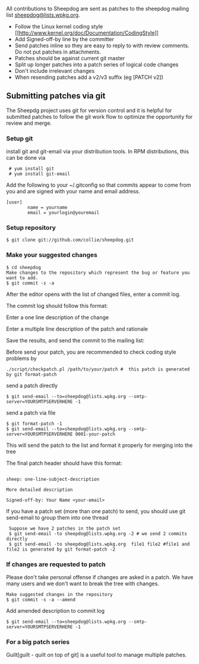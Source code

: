 All contributions to Sheepdog are sent as patches to the sheepdog mailing list <sheepdog@lists.wpkg.org>.

* Follow the Linux kernel coding style [[http://www.kernel.org/doc/Documentation/CodingStyle]]
* Add Signed-off-by line by the committer
* Send patches inline so they are easy to reply to with review comments. Do not put patches in attachments.
* Patches should be against current git master
* Split up longer patches into a patch series of logical code changes
* Don't include irrelevant changes
* When resending patches add a v2/v3 suffix (eg [PATCH v2])

## Submitting patches via git

The Sheepdg project uses git for version control and it is helpful for submitted patches to follow the git work flow to optimize the opportunity for review and merge.

### Setup git

install git and git-email via your distribution tools. In RPM distributions, this can be done via
```
 # yum install git
 # yum install git-email
```
Add the following to your ~/.gitconfig so that commits appear to come from you and are signed with your name and email address.
```
[user]
        name = yourname
        email = yourlogin@youremail
```

### Setup repository

```
$ git clone git://github.com/collie/sheepdog.git
```

### Make your suggested changes

```
$ cd sheepdog
Make changes to the repository which represent the bug or feature you want to add.
$ git commit -s -a
```
After the editor opens with the list of changed files, enter a commit log.

The commit log should follow this format:

Enter a one line description of the change

<enter>

Enter a multiple line description of the patch and rationale

Save the results, and send the commit to the mailing list:

Before send your patch, you are recommended to check coding style problems by
```
./script/checkpatch.pl /path/to/your/patch #  this patch is generated by git format-patch
```
send a patch directly
```
$ git send-email --to=sheepdog@lists.wpkg.org --smtp-server=YOURSMTPSERVERHERE -1
```
send a patch via file
```
$ git format-patch -1
$ git send-email --to=sheepdog@lists.wpkg.org --smtp-server=YOURSMTPSERVERHERE 0001-your-patch
```
This will send the patch to the list and format it properly for merging into the tree

The final patch header should have this format:
```

sheep: one-line-subject-description

More detailed description

Signed-off-by: Your Name <your-email>
```

If you have a patch set (more than one patch) to send, you should use git send-email to group them into one thread
```
 Suppose we have 2 patches in the patch set
 $ git send-email -to sheepdog@lists.wpkg.org -2 # we send 2 commits directly
 $ git send-email -to sheepdog@lists.wpkg.org  file1 file2 #file1 and file2 is generated by git format-patch -2
```
### If changes are requested to patch

Please don't take personal offense if changes are asked in a patch. We have many users and we don't want to break the tree with changes.
```
Make suggested changes in the repository
$ git commit -s -a --amend
```
Add amended description to commit log
```
$ git send-email --to=sheepdog@lists.wpkg.org --smtp-server=YOURSMTPSERVERHERE -1
```
### For a big patch series

Guilt[guilt - quilt on top of git] is a useful tool to manage multiple patches.